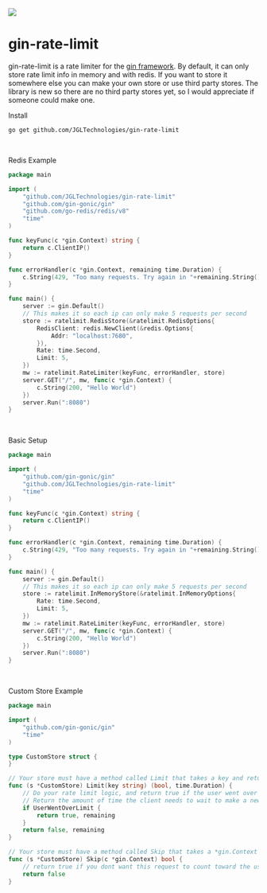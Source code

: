 <a href="https://jgltechnologies.com/discord">
<img src="https://discord.com/api/guilds/844418702430175272/embed.png">
</a>

# gin-rate-limit

gin-rate-limit is a rate limiter for the <a href="https://github.com/gin-gonic/gin">gin framework</a>. By default, it can
only store rate limit info in memory and with redis. If you want to store it somewhere else you can make your own store
or use third party stores. The library is new so there are no third party stores yet, so I would appreciate if someone
could make one.

Install

 ```shell
 go get github.com/JGLTechnologies/gin-rate-limit
```

<br>

Redis Example

```go
package main

import (
	"github.com/JGLTechnologies/gin-rate-limit"
	"github.com/gin-gonic/gin"
	"github.com/go-redis/redis/v8"
	"time"
)

func keyFunc(c *gin.Context) string {
	return c.ClientIP()
}

func errorHandler(c *gin.Context, remaining time.Duration) {
	c.String(429, "Too many requests. Try again in "+remaining.String())
}

func main() {
	server := gin.Default()
	// This makes it so each ip can only make 5 requests per second
	store := ratelimit.RedisStore(&ratelimit.RedisOptions{
		RedisClient: redis.NewClient(&redis.Options{
			Addr: "localhost:7680",
		}),
		Rate: time.Second,
		Limit: 5,
    })
	mw := ratelimit.RateLimiter(keyFunc, errorHandler, store)
	server.GET("/", mw, func(c *gin.Context) {
		c.String(200, "Hello World")
	})
	server.Run(":8080")
}
```

<br>

Basic Setup

```go
package main

import (
	"github.com/gin-gonic/gin"
	"github.com/JGLTechnologies/gin-rate-limit"
	"time"
)

func keyFunc(c *gin.Context) string {
	return c.ClientIP()
}

func errorHandler(c *gin.Context, remaining time.Duration) {
	c.String(429, "Too many requests. Try again in "+remaining.String())
}

func main() {
	server := gin.Default()
	// This makes it so each ip can only make 5 requests per second
	store := ratelimit.InMemoryStore(&ratelimit.InMemoryOptions{
		Rate: time.Second,
		Limit: 5,
    })
	mw := ratelimit.RateLimiter(keyFunc, errorHandler, store)
	server.GET("/", mw, func(c *gin.Context) {
		c.String(200, "Hello World")
	})
	server.Run(":8080")
}
```

<br>

Custom Store Example

```go
package main

import (
	"github.com/gin-gonic/gin"
	"time"
)

type CustomStore struct {
}

// Your store must have a method called Limit that takes a key and returns a bool, time.Duration
func (s *CustomStore) Limit(key string) (bool, time.Duration) {
	// Do your rate limit logic, and return true if the user went over the rate limit, otherwise return false
	// Return the amount of time the client needs to wait to make a new request
	if UserWentOverLimit {
		return true, remaining
	}
	return false, remaining
}

// Your store must have a method called Skip that takes a *gin.Context and returns a bool
func (s *CustomStore) Skip(c *gin.Context) bool {
	// return true if you dont want this request to count toward the users rate limit
	return false
}
```